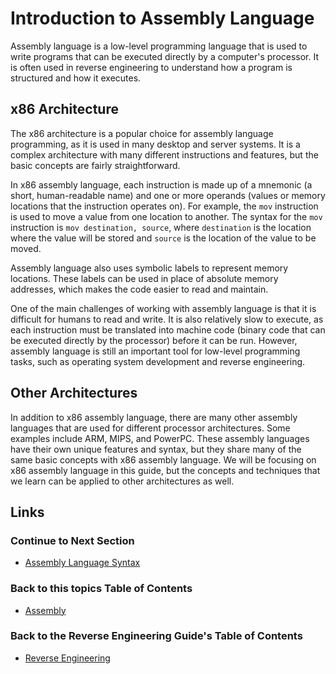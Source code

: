 # Introduction to Assembly Language
Assembly language is a low-level programming language that is used to write programs that can be executed directly by a computer's processor. It is often used in reverse engineering to understand how a program is structured and how it executes.

## x86 Architecture
The x86 architecture is a popular choice for assembly language programming, as it is used in many desktop and server systems. It is a complex architecture with many different instructions and features, but the basic concepts are fairly straightforward.

In x86 assembly language, each instruction is made up of a mnemonic (a short, human-readable name) and one or more operands (values or memory locations that the instruction operates on). For example, the `mov` instruction is used to move a value from one location to another. The syntax for the `mov` instruction is `mov destination, source`, where `destination` is the location where the value will be stored and `source` is the location of the value to be moved.

Assembly language also uses symbolic labels to represent memory locations. These labels can be used in place of absolute memory addresses, which makes the code easier to read and maintain.

One of the main challenges of working with assembly language is that it is difficult for humans to read and write. It is also relatively slow to execute, as each instruction must be translated into machine code (binary code that can be executed directly by the processor) before it can be run. However, assembly language is still an important tool for low-level programming tasks, such as operating system development and reverse engineering.

## Other Architectures
In addition to x86 assembly language, there are many other assembly languages that are used for different processor architectures. Some examples include ARM, MIPS, and PowerPC. These assembly languages have their own unique features and syntax, but they share many of the same basic concepts with x86 assembly language.
We will be focusing on x86 assembly language in this guide, but the concepts and techniques that we learn can be applied to other architectures as well.

## Links
### Continue to Next Section
- [Assembly Language Syntax](Assembly%20Language%20Syntax.md)
### Back to this topics Table of Contents
- [Assembly](Table%20of%20Contents.md)
### Back to the Reverse Engineering Guide's Table of Contents
- [Reverse Engineering](../README.md)

